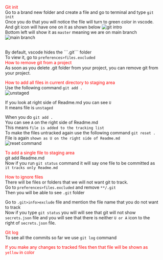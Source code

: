 <style>
r { color: Red }
b { color: Brown }
g { color: Green }
o { color: Orange }
bl {color: Blue}

</style>

<r>Git init</r><br/>
Go to a brand new folder and create a file and go to terminal and type ```git init``` <br/>
Once you do that you will notice the file will turn to green color in vscode. <br/>
And git icon will have one on it as shown below
![git intro](file:///D:/JOURNEY/Git/pics/01.jpg)
<br/>
Bottom left will show it as ```master``` meaning we are on main branch <br/>
![main branch](file:///D:/JOURNEY/Git/pics/02.jpg)

<br/>
By default, vscode hides the ```.git``` folder <br/>
To view it, go to <code>preferences>files.excluded</code> <br/>
<r>How to remove git from a project</r><br/>
As soon as you delete .git folder from your project, you can remove git from your project. <br/>

<r>How to add all files in current directory to staging area</r><br/>
Use the following command ```git add .``` <br/>
![unstaged](file:///D:/JOURNEY/Git/pics/03.jpg) <br/>

If you look at right side of Readme.md you can see ```U``` <br/>
It means file is ```unstaged``` <br/>

When you do ```git add .``` <br/>
You can see ```A``` on the right side of Readme.md <br/>
This means ```file is added to the tracking list``` <br/>
To make the files untracked again use the following command ```git reset .```
File is again ```shown as U on the right side of Readme.md``` <br/>
![reset command](file:///D:/JOURNEY/Git/pics/05.jpg) <br/>

<r>To add a single file to staging area</r><br/>
git add Readme.md <br/>
Now if you run ```git status``` command it will say one file to be committed as ```it tracks only Readme.md``` <br/>

<r>How to ignore files</r><br/>
There will be files or folders that we will not want git to track. <br/>
Go to <code>preferences>files.excluded</code> and remove ```**/.git``` <br/>
Then you will be able to see ```.git``` folder <br/>

Go to ```.git>info>exclude``` file and mention the file name that you do not want to track <br/>
Now if you type ```git status``` you will will see that git will not show ```secrets.json``` file and you will see that there is neither ```U or A``` icon to the right of ```secrets.json``` file. <br/>

<r>Git log</r><br/>
To see all the commits so far we use ```git log``` command <br/>


<r>If you make any changes to tracked files then that file will be shown as ```yellow``` in color</r><br/>

